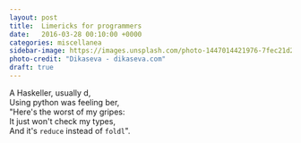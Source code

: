 ```yaml
---
layout: post
title:  Limericks for programmers
date:   2016-03-28 00:10:00 +0000
categories: miscellanea
sidebar-image: https://images.unsplash.com/photo-1447014421976-7fec21d26d86?ixlib=rb-0.3.5&q=80&fm=jpg&crop=entropy&w=1080&fit=max&s=38b45c65f964200396720958a5f656f0
photo-credit: "Dikaseva - dikaseva.com"
draft: true
---
```




A Haskeller, usually d,  
Using python was feeling ber,  
"Here's the worst of my gripes:  
It just won't check my types,  
And it's `reduce` instead of `foldl`".  
